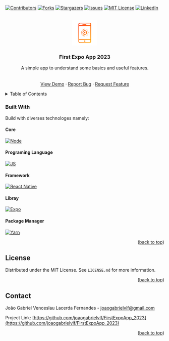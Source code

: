 <!-- STYLE -->
<meta name="viewport" content="width=device-width, initial-scale=1">
<link rel="stylesheet" href="github-markdown.css">

<style>
  ol {
    counter-reset: item;
  }

  li {
    display: block;
  }

  li:before {
    content: counters(item, ".") " ";
    counter-increment: item;
  }
</style>


<!-- Improved compatibility of back to top link: See: https://github.com/othneildrew/Best-README-Template/pull/73 -->
<a name="readme-top"></a>
<!--
*** Thanks for checking out the Best-README-Template. If you have a suggestion
*** that would make this better, please fork the repo and create a pull request
*** or simply open an issue with the tag "enhancement".
*** Don't forget to give the project a star!
*** Thanks again! Now go create something AMAZING! :D
-->



<!-- PROJECT SHIELDS -->
<!--
*** I'm using markdown "reference style" links for readability.
*** Reference links are enclosed in brackets [ ] instead of parentheses ( ).
*** See the bottom of this document for the declaration of the reference variables
*** for contributors-url, forks-url, etc. This is an optional, concise syntax you may use.
*** https://www.markdownguide.org/basic-syntax/#reference-style-links
-->
[![Contributors][contributors-shield]][contributors-url]
[![Forks][forks-shield]][forks-url]
[![Stargazers][stars-shield]][stars-url]
[![Issues][issues-shield]][issues-url]
[![MIT License][license-shield]][license-url]
[![LinkedIn][linkedin-shield]][linkedin-url]



<!-- PROJECT LOGO -->
<br />
<div align="center">
  <a href="https://github.com/joaogabrielvlf/Bhaskara-s_Formula">
    <img src="images/Cellphone_001.png" alt="Logo" width="80" height="80">
  </a>

  <h3 align="center">First Expo App 2023</h3>

  <p align="center">
    A simple app to understand some basics and useful features.
    <br />
    <br />
    <br />
    <a href="https://github.com/joaogabrielvlf/FirstExpoApp_2023">View Demo</a>
    ·
    <a href="https://github.com/joaogabrielvlf/FirstExpoApp_2023/issues">Report Bug</a>
    ·
    <a href="https://github.com/joaogabrielvlf/FirstExpoApp_2023/issues">Request Feature</a>
  </p>
</div>



<!-- TABLE OF CONTENTS -->
<details>
  <summary>Table of Contents</summary>
  <ol>
    <li>
      <a href="#built-with">Built With</a>
      <ol>
        <li><a href="#core">Core</a></li>
        <li><a href="#programing-language">Programing Language</a></li>
        <li><a href="#framework">Framework</a></li>
        <li><a href="#libray">Libray</a></li>
        <li><a href="#package-manager">Package Manager</a></li>
      </ol>
    </li>
  </ol>
</details>

### Built With

Build with diverses technologes namely:

#### Core
[![Node][Node-shield]][Node-url]

#### Programing Language
[![JS][JS-shield]][JS-url]

#### Framework
[![React Native][ReactNative-shield]][ReactNative-url]

#### Libray
[![Expo][Expo-shield]][Expo-url]

#### Package Manager
[![Yarn][Yarn-shield]][Yarn-url]


<p align="right">(<a href="#readme-top">back to top</a>)</p>

<!-- LICENSE -->
## License

Distributed under the MIT License. See `LICENSE.md` for more information.

<p align="right">(<a href="#readme-top">back to top</a>)</p>



<!-- CONTACT -->
## Contact

João Gabriel Venceslau Lacerda Fernandes - joaogabrielvlf@gmail.com

Project Link: [https://github.com/joaogabrielvlf/FirstExpoApp_2023](https://github.com/joaogabrielvlf/FirstExpoApp_2023)

<p align="right">(<a href="#readme-top">back to top</a>)</p>


<!-- MARKDOWN LINKS & IMAGES -->
<!-- https://www.markdownguide.org/basic-syntax/#reference-style-links -->
[contributors-shield]: https://img.shields.io/github/contributors/joaogabrielvlf/FirstExpoApp_2023?color=%23FF0000&style=for-the-badge
[contributors-url]: https://github.com/joaogabrielvlf/FirstExpoApp_2023/graphs/contributors
[forks-shield]: https://img.shields.io/github/forks/joaogabrielvlf/FirstExpoApp_2023?color=%23FF7000&style=for-the-badge
[forks-url]: https://github.com/joaogabrielvlf/FirstExpoApp_2023/network/members
[stars-shield]: https://img.shields.io/github/stars/joaogabrielvlf/FirstExpoApp_2023?color=%23FFD000&style=for-the-badge
[stars-url]: https://github.com/joaogabrielvlf/FirstExpoApp_2023/stargazers
[issues-shield]: https://img.shields.io/github/issues/joaogabrielvlf/FirstExpoApp_2023?color=%23FF0000&style=for-the-badge
[issues-url]: https://github.com/joaogabrielvlf/FirstExpoApp_2023/issues
[license-shield]: https://img.shields.io/github/license/joaogabrielvlf/FirstExpoApp_2023?color=%23FF5000&style=for-the-badge
[license-url]: https://github.com/joaogabrielvlf/FirstExpoApp_2023/blob/master/LICENSE.txt
[linkedin-shield]: https://img.shields.io/badge/LinkedIn-0077B5?style=for-the-badge&logo=linkedin&logoColor=white
[linkedin-url]: https://www.linkedin.com/in/joão-gabriel-venceslau-lacerda-fernandes/
<!-- [product-screenshot]: images/screenshot.png -->

[JS-shield]: https://img.shields.io/badge/JavaScript-323330?style=for-the-badge&logo=javascript&logoColor=F7DF1E
[JS-url]: https://www.javascript.com/

[Expo-shield]: https://img.shields.io/badge/Expo-1B1F23?style=for-the-badge&logo=expo&logoColor=white
[Expo-url]: https://expo.dev/

[Node-shield]: https://img.shields.io/badge/Node.js-339933?style=for-the-badge&logo=nodedotjs&logoColor=white
[Node-url]: https://nodejs.org/en/

[ReactNative-shield]: https://img.shields.io/badge/React%20Native-20232A?style=for-the-badge&logo=react&logoColor=61DAFB
[ReactNative-url]: https://reactnative.dev/

[Yarn-shield]: https://img.shields.io/badge/Yarn-2C8EBB?style=for-the-badge&logo=yarn&logoColor=white
[Yarn-url]: https://yarnpkg.com/



